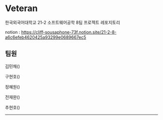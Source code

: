 # Veteran
한국외국어대학교 21-2 소프트웨어공학 8팀 프로젝트 레포지토리

notion : https://cliff-sousaphone-73f.notion.site/21-2-8-a6c6efeb4620425a93299e0689667ec5

## 팀원

김민채()

구현호()

정혜원()

전재완()

추현호()

---
